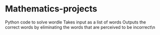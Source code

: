 # Mathematics-projects
Python code to solve wordle
Takes input as a list of words
Outputs the correct words by eliminating the words that are perceived to be incorrect\n
